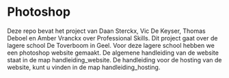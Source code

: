 # Photoshop
Deze repo bevat het project van Daan Sterckx, Vic De Keyser, Thomas Deboel en 
Amber Vranckx over Professional Skills. Dit project gaat over de
lagere school De Toverboom in Geel. Voor deze lagere school hebben we een 
photoshop website gemaakt. De algemene handleiding van de website staat in de map
handleiding_website. De handleiding voor de hosting van de website, kunt
u vinden in de map handleiding_hosting.
